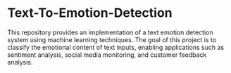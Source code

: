 # Text-To-Emotion-Detection
This repository provides an implementation of a text emotion detection system using machine learning techniques. The goal of this project is to classify the emotional content of text inputs, enabling applications such as sentiment analysis, social media monitoring, and customer feedback analysis.
